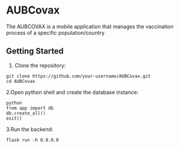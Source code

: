 # AUBCovax

The AUBCOVAX is a mobile application that manages the vaccination process of a specific
population/country

## Getting Started

1. Clone the repository:

```
git clone https://github.com/your-username/AUBCovax.git
cd AUBCovax
```

2.Open python shell and create the database instance:

```
python
from app import db
db.create_all()
exit()
```

3.Run the backend:

```
flask run -h 0.0.0.0
```
